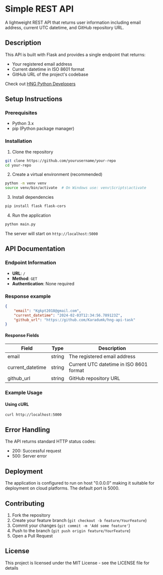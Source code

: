 # Simple REST API

A lightweight REST API that returns user information including email address, current UTC datetime, and GitHub repository URL.

## Description

This API is built with Flask and provides a single endpoint that returns:
- Your registered email address
- Current datetime in ISO 8601 format
- GitHub URL of the project's codebase

Check out [HNG Python Developers](https://hng.tech/hire/python-developers)

## Setup Instructions

### Prerequisites
- Python 3.x
- pip (Python package manager)

### Installation

1. Clone the repository
```bash
git clone https://github.com/yourusername/your-repo
cd your-repo
```

2. Create a virtual environment (recommended)
```bash
python -m venv venv
source venv/bin/activate  # On Windows use: venv\Scripts\activate
```

3. Install dependencies
```bash
pip install flask flask-cors
```

4. Run the application
```bash
python main.py
```

The server will start on `http://localhost:5000`

## API Documentation

### Endpoint Information

- **URL**: `/`
- **Method**: `GET`
- **Authentication**: None required

### Response example

```json
{
    "email": "Kgkpt2018@gmail.com",
    "current_datetime": "2024-02-03T12:34:56.789123Z",
    "github_url": "https://github.com/Karadumk/hng-api-task"
}
```

#### Response Fields

| Field | Type | Description |
|-------|------|-------------|
| email | string | The registered email address |
| current_datetime | string | Current UTC datetime in ISO 8601 format |
| github_url | string | GitHub repository URL |

### Example Usage

#### Using cURL
```bash
curl http://localhost:5000
```

## Error Handling

The API returns standard HTTP status codes:
- 200: Successful request
- 500: Server error

## Deployment

The application is configured to run on host "0.0.0.0" making it suitable for deployment on cloud platforms. The default port is 5000.

## Contributing

1. Fork the repository
2. Create your feature branch (`git checkout -b feature/YourFeature`)
3. Commit your changes (`git commit -m 'Add some feature'`)
4. Push to the branch (`git push origin feature/YourFeature`)
5. Open a Pull Request

## License

This project is licensed under the MIT License - see the LICENSE file for details

